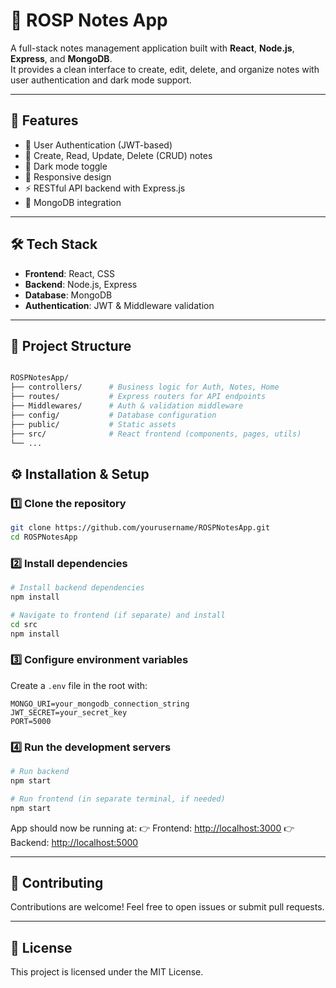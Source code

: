 
# 📒 ROSP Notes App

A full-stack notes management application built with **React**, **Node.js**, **Express**, and **MongoDB**.  
It provides a clean interface to create, edit, delete, and organize notes with user authentication and dark mode support.

---

## 🚀 Features
- 🔐 User Authentication (JWT-based)
- 📝 Create, Read, Update, Delete (CRUD) notes
- 🌙 Dark mode toggle
- 📱 Responsive design
- ⚡ RESTful API backend with Express.js
- 💾 MongoDB integration

---

## 🛠️ Tech Stack
- **Frontend**: React, CSS  
- **Backend**: Node.js, Express  
- **Database**: MongoDB  
- **Authentication**: JWT & Middleware validation  

---
## 📂 Project Structure

```bash

ROSPNotesApp/
├── controllers/      # Business logic for Auth, Notes, Home
├── routes/           # Express routers for API endpoints
├── Middlewares/      # Auth & validation middleware
├── config/           # Database configuration
├── public/           # Static assets
├── src/              # React frontend (components, pages, utils)
└── ...

```

## ⚙️ Installation & Setup

### 1️⃣ Clone the repository

```bash
git clone https://github.com/yourusername/ROSPNotesApp.git
cd ROSPNotesApp
```

### 2️⃣ Install dependencies

```bash
# Install backend dependencies
npm install

# Navigate to frontend (if separate) and install
cd src
npm install
```

### 3️⃣ Configure environment variables

Create a `.env` file in the root with:

```env
MONGO_URI=your_mongodb_connection_string
JWT_SECRET=your_secret_key
PORT=5000
```

### 4️⃣ Run the development servers

```bash
# Run backend
npm start

# Run frontend (in separate terminal, if needed)
npm start
```

App should now be running at:
👉 Frontend: [http://localhost:3000](http://localhost:3000)
👉 Backend: [http://localhost:5000](http://localhost:5000)

---

## 🤝 Contributing

Contributions are welcome! Feel free to open issues or submit pull requests.

---

## 📜 License

This project is licensed under the MIT License.

